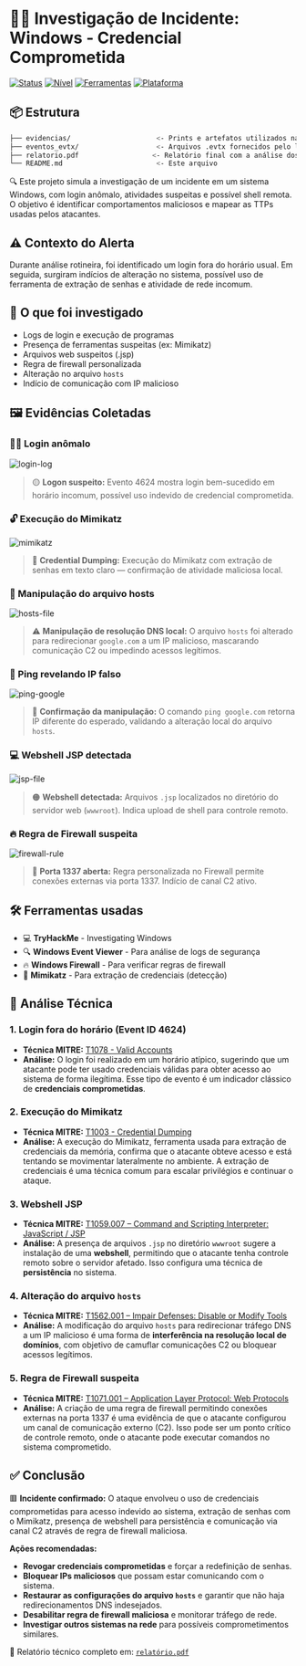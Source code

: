 # 🕵️‍♀️ Investigação de Incidente: Windows - Credencial Comprometida

[![Status](https://img.shields.io/badge/status-concluído-brightgreen)]()
[![Nível](https://img.shields.io/badge/nível-intermediário-orange)]()
[![Ferramentas](https://img.shields.io/badge/ferramentas-EventViewer%20%7C%20MITRE%20ATT%26CK-blueviolet)]()
[![Plataforma](https://img.shields.io/badge/TryHackMe-Investigating%20Windows%20Events-red)]()

## 📦 Estrutura

```bash
├── evidencias/                     <- Prints e artefatos utilizados na investigação
├── eventos_evtx/                   <- Arquivos .evtx fornecidos pelo lab
├── relatorio.pdf                  <- Relatório final com a análise dos eventos
└── README.md                       <- Este arquivo
```

🔍 Este projeto simula a investigação de um incidente em um sistema Windows, com login anômalo, atividades suspeitas e possível shell remota. O objetivo é identificar comportamentos maliciosos e mapear as TTPs usadas pelos atacantes.

## ⚠️ Contexto do Alerta

Durante análise rotineira, foi identificado um login fora do horário usual. Em seguida, surgiram indícios de alteração no sistema, possível uso de ferramenta de extração de senhas e atividade de rede incomum.

## 🧪 O que foi investigado

- Logs de login e execução de programas
- Presença de ferramentas suspeitas (ex: Mimikatz)
- Arquivos web suspeitos (.jsp)
- Regra de firewall personalizada
- Alteração no arquivo `hosts`
- Indício de comunicação com IP malicioso

## 🖼️ Evidências Coletadas

### 🧑‍💻 Login anômalo
![login-log](images/login-log.png)  
> 🟡 **Logon suspeito:** Evento 4624 mostra login bem-sucedido em horário incomum, possível uso indevido de credencial comprometida.

### 🔓 Execução do Mimikatz
![mimikatz](images/mimikatz.png)  
> 🔴 **Credential Dumping:** Execução do Mimikatz com extração de senhas em texto claro — confirmação de atividade maliciosa local.

### 🧪 Manipulação do arquivo hosts
![hosts-file](images/hosts-file.png)  
> ⚠️ **Manipulação de resolução DNS local:** O arquivo `hosts` foi alterado para redirecionar `google.com` a um IP malicioso, mascarando comunicação C2 ou impedindo acessos legítimos.

### 📡 Ping revelando IP falso
![ping-google](images/ping-google.png)  
> 🧾 **Confirmação da manipulação:** O comando `ping google.com` retorna IP diferente do esperado, validando a alteração local do arquivo `hosts`.

### 💻 Webshell JSP detectada
![jsp-file](images/jsp-file.png)  
> 🟠 **Webshell detectada:** Arquivos `.jsp` localizados no diretório do servidor web (`wwwroot`). Indica upload de shell para controle remoto.

### 🔥 Regra de Firewall suspeita
![firewall-rule](images/firewall-rule.png)  
> 🔴 **Porta 1337 aberta:** Regra personalizada no Firewall permite conexões externas via porta 1337. Indício de canal C2 ativo.

## 🛠️ Ferramentas usadas

- 💻 **TryHackMe** - Investigating Windows
- 🔍 **Windows Event Viewer** - Para análise de logs de segurança
- 🔥 **Windows Firewall** - Para verificar regras de firewall
- 🧠 **Mimikatz** - Para extração de credenciais (detecção)

## 🧠 Análise Técnica

### 1. **Login fora do horário (Event ID 4624)**
- **Técnica MITRE:** [T1078 - Valid Accounts](https://attack.mitre.org/techniques/T1078/)
- **Análise:** O login foi realizado em um horário atípico, sugerindo que um atacante pode ter usado credenciais válidas para obter acesso ao sistema de forma ilegítima. Esse tipo de evento é um indicador clássico de **credenciais comprometidas**.

### 2. **Execução do Mimikatz**
- **Técnica MITRE:** [T1003 - Credential Dumping](https://attack.mitre.org/techniques/T1003/)
- **Análise:** A execução do Mimikatz, ferramenta usada para extração de credenciais da memória, confirma que o atacante obteve acesso e está tentando se movimentar lateralmente no ambiente. A extração de credenciais é uma técnica comum para escalar privilégios e continuar o ataque.

### 3. **Webshell JSP**
- **Técnica MITRE:** [T1059.007 – Command and Scripting Interpreter: JavaScript / JSP](https://attack.mitre.org/techniques/T1059/007/)
- **Análise:** A presença de arquivos `.jsp` no diretório `wwwroot` sugere a instalação de uma **webshell**, permitindo que o atacante tenha controle remoto sobre o servidor afetado. Isso configura uma técnica de **persistência** no sistema.

### 4. **Alteração do arquivo `hosts`**
- **Técnica MITRE:** [T1562.001 – Impair Defenses: Disable or Modify Tools](https://attack.mitre.org/techniques/T1562/001/)
- **Análise:** A modificação do arquivo `hosts` para redirecionar tráfego DNS a um IP malicioso é uma forma de **interferência na resolução local de domínios**, com objetivo de camuflar comunicações C2 ou bloquear acessos legítimos.

### 5. **Regra de Firewall suspeita**
- **Técnica MITRE:** [T1071.001 – Application Layer Protocol: Web Protocols](https://attack.mitre.org/techniques/T1071/001/)
- **Análise:** A criação de uma regra de firewall permitindo conexões externas na porta 1337 é uma evidência de que o atacante configurou um canal de comunicação externo (C2). Isso pode ser um ponto crítico de controle remoto, onde o atacante pode executar comandos no sistema comprometido.

## ✅ Conclusão

🟥 **Incidente confirmado:** O ataque envolveu o uso de credenciais comprometidas para acesso indevido ao sistema, extração de senhas com o Mimikatz, presença de webshell para persistência e comunicação via canal C2 através de regra de firewall maliciosa.

**Ações recomendadas:**
- **Revogar credenciais comprometidas** e forçar a redefinição de senhas.
- **Bloquear IPs maliciosos** que possam estar comunicando com o sistema.
- **Restaurar as configurações do arquivo `hosts`** e garantir que não haja redirecionamentos DNS indesejados.
- **Desabilitar regra de firewall maliciosa** e monitorar tráfego de rede.
- **Investigar outros sistemas na rede** para possíveis comprometimentos similares.

📄 Relatório técnico completo em: [`relatório.pdf`](./Relatório.pdf)

